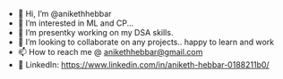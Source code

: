 - 👋 Hi, I’m @anikethhebbar
- 👀 I’m interested in ML and CP...  
- 🌱 I’m presentky working on my DSA skills.
- 💞️ I’m looking to collaborate on any projects.. happy to learn and work
- 📫 How to reach me @ anikethhebbar@gmail.com 
- 🔷 LinkedIn: https://www.linkedin.com/in/aniketh-hebbar-0188211b0/

<!---
anikethhebbar/anikethhebbar is a ✨ special ✨ repository because its `README.md` (this file) appears on your GitHub profile.
You can click the Preview link to take a look at your changes.
--->
